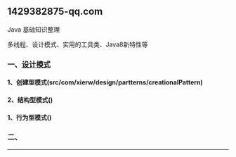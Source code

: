 ## 1429382875-qq.com
Java 基础知识整理

多线程、设计模式、实用的工具类、Java8新特性等

### 一、[设计模式](src/com/xierw/design/partterns/)
#### 1、创建型模式(src/com/xierw/design/partterns/creationalPattern)
#### 2、结构型模式()
#### 1、行为型模式()

### 二、[]()

---


